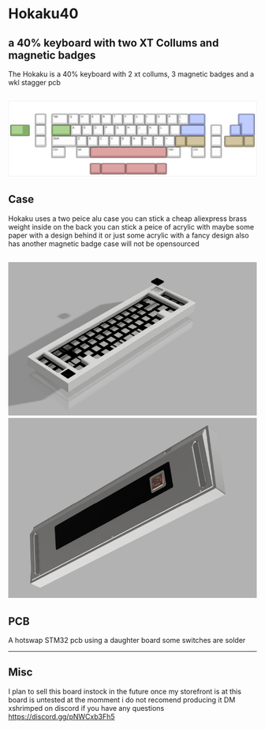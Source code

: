 # Hokaku40
## a 40% keyboard with two XT Collums and magnetic badges



The Hokaku is a 40% keyboard with 2 xt collums, 3 magnetic badges and a wkl stagger pcb

![alt text](https://github.com/ShrimpedKeyboard/Hokaku40/blob/main/Misc/hokaku40.png?raw=true)
 --- 

## Case

Hokaku uses a two peice alu case 
you can stick a cheap aliexpress brass weight inside
on the back you can stick a peice of acrylic with maybe some paper with a design behind it or just some
acrylic with a fancy design also has another magnetic badge
case will not be opensourced

![alt text](https://github.com/ShrimpedKeyboard/Hokaku40/blob/main/Gallery/Renders/Case%203.png?raw=true)
![alt text](https://github.com/ShrimpedKeyboard/Hokaku40/blob/main/Gallery/Renders/Case%204.png?raw=true)
 --- 

## PCB

A hotswap STM32 pcb using a daughter board some switches are solder

 --- 

## Misc
I plan to sell this board instock in the future once my storefront is at 
this board is untested at the momment i do not recomend producing it 
DM xshrimped on discord if you have any questions
https://discord.gg/pNWCxb3Fh5
